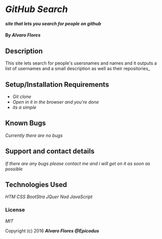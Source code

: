 # _GitHub Search_

#### _site that lets you search for people on github_

#### By _**Alvaro Flores**_

## Description

This site lets search for people's usersnames and names and it outputs a list of usernames and a small description as well as their repositories_

## Setup/Installation Requirements

* _Git clone_
* _Open in it in the browser and you're done_
* _its a simple_

## Known Bugs

_Currently there are no bugs_

## Support and contact details

_If there are any bugs please contact me and i will get on it as soon as possible_

## Technologies Used

_HTM_
_CSS_
_BootStra_
_JQuer_
_Nod_
_JavaScript_

### License
_MIT_


Copyright (c) 2016 **_Alvaro Flores @Epicodus_**

